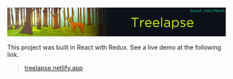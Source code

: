 ![treelapse](./readme.png)

This project was built in React with Redux.
See a live demo at the following link.
> [treelapse.netlify.app](https://treelapse.netlify.app)
